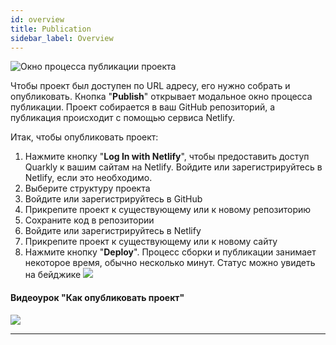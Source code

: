 ```yaml
---
id: overview
title: Publication
sidebar_label: Overview
---
```


![Окно процесса публикации проекта](https://test-upl.quarkly.io/607d3473b99fb9001fcbcc16/images/docs-new-topbar-publication.png?v=2021-05-15T11:06:39.567Z)

Чтобы проект был доступен по URL адресу, его нужно собрать и опубликовать. Кнопка "**Publish**" открывает модальное окно процесса публикации. Проект собирается в ваш GitHub репозиторий, а публикация происходит с помощью сервиса Netlify.

Итак, чтобы опубликовать проект:

1. Нажмите кнопку "**Log In with Netlify**", чтобы предоставить доступ Quarkly к вашим сайтам на Netlify. Войдите или зарегистрируйтесь в Netlify, если это необходимо.
2. Выберите структуру проекта
3. Войдите или зарегистрируйтесь в GitHub
4. Прикрепите проект к существующему или к новому репозиторию
5. Сохраните код в репозитории
6. Войдите или зарегистрируйтесь в Netlify
7. Прикрепите проект к существующему или к новому сайту
8. Нажмите кнопку "**Deploy**". Процесс сборки и публикации занимает некоторое время, обычно несколько минут. Статус можно увидеть на бейджике ![](https://test-upl.quarkly.io/607d3473b99fb9001fcbcc16/images/docs-new-topbar-publication-badge.svg?v=2021-05-15T11:14:44.866Z)

#### Видеоурок "Как опубликовать проект"

[![](https://img.youtube.com/vi/qePS-JDO-oQ/0.jpg)](https://www.youtube.com/watch?v=qePS-JDO-oQ)

---

